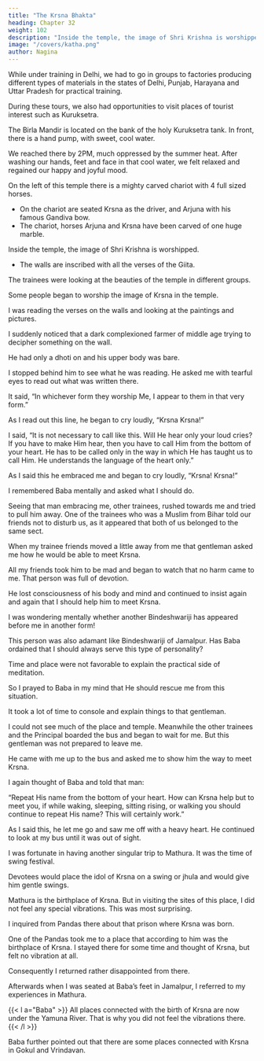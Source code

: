 ```yaml
---
title: "The Krsna Bhakta"
heading: Chapter 32
weight: 102
description: "Inside the temple, the image of Shri Krishna is worshipped and the walls are inscribed with all the verses of the Giita"
image: "/covers/katha.png"
author: Nagina
---
```



While under training in Delhi, we had to go in groups to factories producing different types of materials in the states of Delhi, Punjab, Harayana and Uttar Pradesh for practical training.

During these tours, we also had opportunities to visit places of tourist interest such as Kuruksetra.

The Birla Mandir is located on the bank of the holy Kuruksetra tank. In front, there is a hand pump, with sweet, cool water. 

We reached there by 2PM, much oppressed by the summer heat. After washing our hands, feet and face in that cool water, we felt relaxed and regained our happy and joyful mood.

On the left of this temple there is a mighty carved chariot with 4 full sized horses.
- On the chariot are seated Krsna as the driver, and Arjuna with his famous Gandiva bow.
- The chariot, horses Arjuna and Krsna have been carved of one huge marble. 

Inside the temple, the image of Shri Krishna is worshipped.
- The walls are inscribed with all the verses of the Giita. 

<!-- All these things are extremely beautiful and the whole surroundings are very attracting. -->

The trainees were looking at the beauties of the temple in different groups.

Some people began to worship the image of Krsna in the temple.

I was reading the verses on the walls and looking at the paintings and pictures.

I suddenly noticed that a dark complexioned farmer of middle age trying to decipher something on the wall. 

He had only a dhoti on and his upper body was bare. 

I stopped behind him to see what he was reading. He asked me with tearful eyes to read out what was written there. 

It said, “In whichever form they worship Me, I appear to them in that very form.”

As I read out this line, he began to cry loudly, “Krsna Krsna!”

I said, “It is not necessary to call like this. Will He hear only your loud cries? If you have to make Him hear, then you have to call Him from the bottom of your heart. He has to be called only in the way in which He has taught us to call Him. He understands the language of the heart only.”

As I said this he embraced me and began to cry loudly, “Krsna! Krsna!”

I remembered Baba mentally and asked what I should do. 

Seeing that man embracing me, other trainees, rushed towards me and tried to pull him away. One of the trainees who was a Muslim from Bihar told our friends not to disturb us, as it appeared that both of us belonged to the same sect.

When my trainee friends moved a little away from me that gentleman asked me how he would be able to meet Krsna. 

All my friends took him to be mad and began to watch that no harm came to me. That person was full of devotion. 

He lost consciousness of his body and mind and continued to insist again and again that I should help him to meet Krsna.

I was wondering mentally whether another Bindeshwariji has appeared before me in another form!

This person was also adamant like Bindeshwariji of Jamalpur. Has Baba ordained that I should always serve this type of personality?

Time and place were not favorable to explain the practical side of meditation.

So I prayed to Baba in my mind that He should rescue me from this situation. 

It took a lot of time to console and explain things to that gentleman. 

I could not see much of the place and temple. Meanwhile the other trainees and the Principal boarded the bus and began to wait for me. But this gentleman was not prepared to leave me. 

He came with me up to the bus and asked me to show him the way to meet Krsna.

I again thought of Baba and told that man:

“Repeat His name from the bottom of your heart. How can Krsna help but to meet you, if while waking, sleeping, sitting rising, or walking you should continue to repeat His name? This will certainly work.”

As I said this, he let me go and saw me off with a heavy heart. He continued to look at my bus until it was out of sight.

<!-- I do not know who in the form of this devotee was sent to me. Great and strange is Baba’s liila.  

I continued to recall that devoted man throughout my trip and so also I thought of Baba again and again. This trip was thus highly enjoyable.

That man’s devotion and keenness to meet Krsna was so great that Baba must have certainly showed Himself to him in some form or other. This is my firm belief.  -->


I was fortunate in having another singular trip to Mathura. It was the time of swing festival. 

Devotees would place the idol of Krsna on a swing or jhula and would give him gentle swings. 

Mathura is the birthplace of Krsna. But in visiting the sites of this place, I did not feel any special vibrations. This was most surprising. 

I inquired from Pandas there about that prison where Krsna was born.

One of the Pandas took me to a place that according to him was the birthplace of Krsna. I stayed there for some time and thought of Krsna, but felt no vibration at all. 

Consequently I returned rather disappointed from there. 

Afterwards when I was seated at Baba’s feet in Jamalpur, I referred to my experiences in Mathura. 


{{< l a="Baba" >}}
All places connected with the birth of Krsna are now under the Yamuna River. That is why you did not feel the vibrations there.
{{< /l >}}


<!-- Now I understood why the holy place of Krsna’s birth became tasteless for me.  -->

Baba further pointed out that there are some places connected with Krsna in Gokul and Vrindavan.
